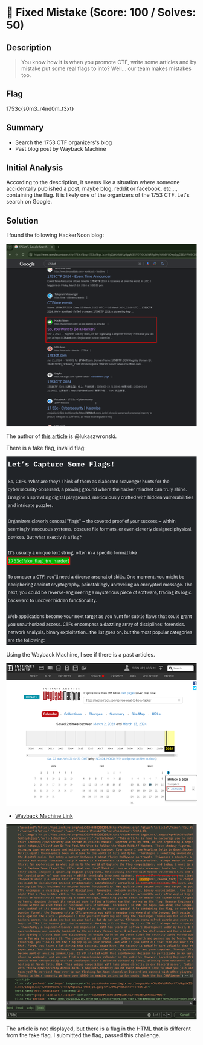 # 🙈 Fixed Mistake (Score: 100 / Solves: 50)

## Description

> You know how it is when you promote CTF, write some articles and by mistake put some real flags to into? Well... our team makes mistakes too.

## Flag

1753c{s0m3_r4nd0m_t3xt}

## Summary

- Search the 1753 CTF organizers's blog
- Past blog post by Wayback Machine

## Initial Analysis

According to the description, it seems like a situation where someone accidentally published a post, maybe blog, reddit or facebook, etc..., containing the flag.
It is likely one of the organizers of the 1753 CTF.
Let's search on Google.

## Solution

I found the following HackerNoon blog:

![search_1753ctf.png](img/search_1753ctf.png)

The author of [this article](https://hackernoon.com/so-you-want-to-be-a-hacker) is @lukaszwronski.

There is a fake flag, invalid flag:

![fakeflag.png](img/fakeflag.png)

Using the Wayback Machine, I see if there is a past articles.

![wayback_machine.png](img/wayback_machine.png)

- [Wayback Machine Link](https://web.archive.org/web/20240302210230/https://hackernoon.com/so-you-want-to-be-a-hacker)

![flag.png](img/flag.png)

The article is not displayed, but there is a flag in the HTML that is different from the fake flag.
I submitted the flag, passed this challenge.
